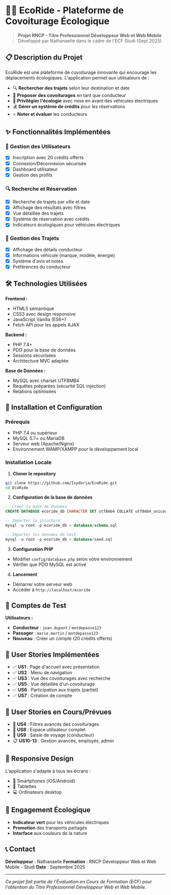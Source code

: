# 🚗🌱 EcoRide - Plateforme de Covoiturage Écologique

> **Projet RNCP - Titre Professionnel Développeur Web et Web Mobile**
> Développé par Nathanaelle dans le cadre de l'ECF Studi (Sept 2025)

## 📋 Description du Projet

EcoRide est une plateforme de covoiturage innovante qui encourage les déplacements écologiques. L'application permet aux utilisateurs de :

- 🔍 **Rechercher des trajets** selon leur destination et date
- 🚗 **Proposer des covoiturages** en tant que conducteur
- 🌱 **Privilégier l'écologie** avec mise en avant des véhicules électriques
- 💰 **Gérer un système de crédits** pour les réservations
- ⭐ **Noter et évaluer** les conducteurs

## ✨ Fonctionnalités Implémentées

### 👥 **Gestion des Utilisateurs**
- [x] Inscription avec 20 crédits offerts
- [x] Connexion/Déconnexion sécurisée
- [x] Dashboard utilisateur
- [x] Gestion des profils

### 🔍 **Recherche et Réservation**
- [x] Recherche de trajets par ville et date
- [x] Affichage des résultats avec filtres
- [x] Vue détaillée des trajets
- [x] Système de réservation avec crédits
- [x] Indicateurs écologiques pour véhicules électriques

### 🚗 **Gestion des Trajets**
- [x] Affichage des détails conducteur
- [x] Informations véhicule (marque, modèle, énergie)
- [x] Système d'avis et notes
- [x] Préférences du conducteur

## 🛠 Technologies Utilisées

**Frontend :**
- HTML5 sémantique
- CSS3 avec design responsive
- JavaScript Vanilla (ES6+)
- Fetch API pour les appels AJAX

**Backend :**
- PHP 7.4+
- PDO pour la base de données
- Sessions sécurisées
- Architecture MVC adaptée

**Base de Données :**
- MySQL avec charset UTF8MB4
- Requêtes préparées (sécurité SQL injection)
- Relations optimisées

## 🚀 Installation et Configuration

### Prérequis
- PHP 7.4 ou supérieur
- MySQL 5.7+ ou MariaDB
- Serveur web (Apache/Nginx)
- Environnement WAMP/XAMPP pour le développement local

### Installation Locale

1. **Cloner le repository**
```bash
git clone https://github.com/Isydoria/EcoRide.git
cd EcoRide
```

2. **Configuration de la base de données**
```sql
-- Créer la base de données
CREATE DATABASE ecoride_db CHARACTER SET utf8mb4 COLLATE utf8mb4_unicode_ci;

-- Importer la structure
mysql -u root -p ecoride_db < database/schema.sql

-- Importer les données de test
mysql -u root -p ecoride_db < database/seed.sql
```

3. **Configuration PHP**
- Modifier `config/database.php` selon votre environnement
- Vérifier que PDO MySQL est activé

4. **Lancement**
- Démarrer votre serveur web
- Accéder à `http://localhost/ecoride`

## 👤 Comptes de Test

**Utilisateurs :**
- **Conducteur** : `jean.dupont` / `motdepasse123`
- **Passager** : `marie.martin` / `motdepasse123`
- **Nouveau** : Créer un compte (20 crédits offerts)

## 🎯 User Stories Implémentées

- ✅ **US1** : Page d'accueil avec présentation
- ✅ **US2** : Menu de navigation
- ✅ **US3** : Vue des covoiturages avec recherche
- ✅ **US5** : Vue détaillée d'un covoiturage
- ✅ **US6** : Participation aux trajets (partiel)
- ✅ **US7** : Création de compte

## 🔄 User Stories en Cours/Prévues

- 🔄 **US4** : Filtres avancés des covoiturages
- 🔄 **US8** : Espace utilisateur complet
- 🔄 **US9** : Saisie de voyage (conducteur)
- 📋 **US10-13** : Gestion avancée, employés, admin

## 📱 Responsive Design

L'application s'adapte à tous les écrans :
- 📱 Smartphones (iOS/Android)
- 📱 Tablettes
- 💻 Ordinateurs desktop

## 🌱 Engagement Écologique

- **Indicateur vert** pour les véhicules électriques
- **Promotion** des transports partagés
- **Interface** aux couleurs de la nature

## 📞 Contact

**Développeur** : Nathanaelle
**Formation** : RNCP Développeur Web et Web Mobile - Studi
**Date** : Septembre 2025

---

*Ce projet fait partie de l'Évaluation en Cours de Formation (ECF) pour l'obtention du Titre Professionnel Développeur Web et Web Mobile.*
